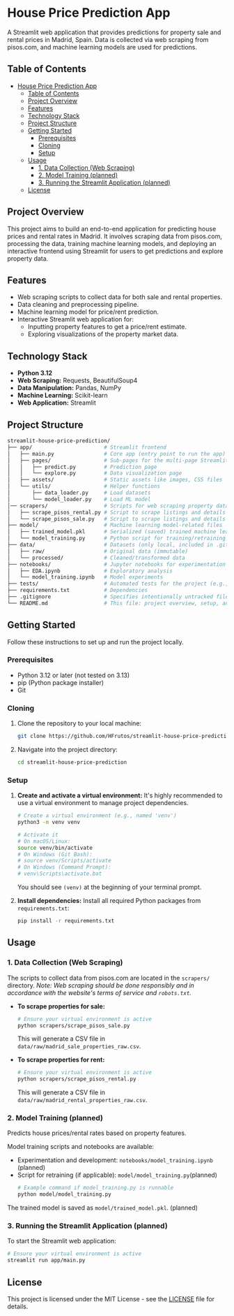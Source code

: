 # House Price Prediction App
A Streamlit web application that provides predictions for property sale and rental prices in Madrid, Spain. Data is collected via web scraping from pisos.com, and machine learning models are used for predictions.

## Table of Contents
- [House Price Prediction App](#house-price-prediction-app)
  - [Table of Contents](#table-of-contents)
  - [Project Overview](#project-overview)
  - [Features](#features)
  - [Technology Stack](#technology-stack)
  - [Project Structure](#project-structure)
  - [Getting Started](#getting-started)
    - [Prerequisites](#prerequisites)
    - [Cloning](#cloning)
    - [Setup](#setup)
  - [Usage](#usage)
    - [1. Data Collection (Web Scraping)](#1-data-collection-web-scraping)
    - [2. Model Training (planned)](#2-model-training-planned)
    - [3. Running the Streamlit Application (planned)](#3-running-the-streamlit-application-planned)
  - [License](#license)

## Project Overview
This project aims to build an end-to-end application for predicting house prices and rental rates in Madrid. It involves scraping data from pisos.com, processing the data, training machine learning models, and deploying an interactive frontend using Streamlit for users to get predictions and explore property data.

## Features
* Web scraping scripts to collect data for both sale and rental properties.
* Data cleaning and preprocessing pipeline.
* Machine learning model for price/rent prediction.
* Interactive Streamlit web application for:
    * Inputting property features to get a price/rent estimate.
    * Exploring visualizations of the property market data.

## Technology Stack
* **Python 3.12**
* **Web Scraping:** Requests, BeautifulSoup4
* **Data Manipulation:** Pandas, NumPy
* **Machine Learning:** Scikit-learn
* **Web Application:** Streamlit

## Project Structure
```bash
streamlit-house-price-prediction/
├── app/                       # Streamlit frontend
│   ├── main.py                # Core app (entry point to run the app)
│   ├── pages/                 # Sub-pages for the multi-page Streamlit app
│   │   ├── predict.py         # Prediction page
│   │   └── explore.py         # Data visualization page
│   ├── assets/                # Static assets like images, CSS files
│   └── utils/                 # Helper functions
│       ├── data_loader.py     # Load datasets
│       └── model_loader.py    # Load ML model
│── scrapers/                  # Scripts for web scraping property data
│   ├── scrape_pisos_rental.py # Script to scrape listings and details for SALE properties from pisos.com
│   └── scrape_pisos_sale.py   # Script to scrape listings and details for RENTAL properties from pisos.com
├── model/                     # Machine learning model-related files
│   ├── trained_model.pkl      # Serialized (saved) trained machine learning model
│   └── model_training.py      # Python script for training/retraining the ML model
├── data/                      # Datasets (only local, included in .gitignore)
│   ├── raw/                   # Original data (immutable)
│   └── processed/             # Cleaned/transformed data
├── notebooks/                 # Jupyter notebooks for experimentation and analysis
│   ├── EDA.ipynb              # Exploratory analysis
│   └── model_training.ipynb   # Model experiments
├── tests/                     # Automated tests for the project (e.g., unit, integration tests)
├── requirements.txt           # Dependencies
├── .gitignore                 # Specifies intentionally untracked files that Git should ignore
└── README.md                  # This file: project overview, setup, and usage instructions
```

## Getting Started

Follow these instructions to set up and run the project locally.

### Prerequisites
* Python 3.12 or later (not tested on 3.13)
* pip (Python package installer)
* Git

### Cloning
1.  Clone the repository to your local machine:
    ```bash
    git clone https://github.com/HFrutos/streamlit-house-price-prediction.git
    ```
2.  Navigate into the project directory:
    ```bash
    cd streamlit-house-price-prediction
    ```

### Setup
1.  **Create and activate a virtual environment:**
    It's highly recommended to use a virtual environment to manage project dependencies.
    ```bash
    # Create a virtual environment (e.g., named 'venv')
    python3 -m venv venv
    
    # Activate it
    # On macOS/Linux:
    source venv/bin/activate
    # On Windows (Git Bash):
    # source venv/Scripts/activate
    # On Windows (Command Prompt):
    # venv\Scripts\activate.bat
    ```
    You should see `(venv)` at the beginning of your terminal prompt.

2.  **Install dependencies:**
    Install all required Python packages from `requirements.txt`:
    ```bash
    pip install -r requirements.txt
    ```

## Usage

### 1. Data Collection (Web Scraping)
The scripts to collect data from pisos.com are located in the `scrapers/` directory.
*Note: Web scraping should be done responsibly and in accordance with the website's terms of service and `robots.txt`.*

* **To scrape properties for sale:**
    ```bash
    # Ensure your virtual environment is active
    python scrapers/scrape_pisos_sale.py
    ```
    This will generate a CSV file in `data/raw/madrid_sale_properties_raw.csv`.

* **To scrape properties for rent:**
    ```bash
    # Ensure your virtual environment is active
    python scrapers/scrape_pisos_rental.py
    ```
    This will generate a CSV file in `data/raw/madrid_rental_properties_raw.csv`.

### 2. Model Training (planned)
Predicts house prices/rental rates based on property features.

Model training scripts and notebooks are available:
* Experimentation and development: `notebooks/model_training.ipynb` (planned)
* Script for retraining (if applicable): `model/model_training.py`(planned)
    ```bash
    # Example command if model_training.py is runnable
    python model/model_training.py
    ```
The trained model is saved as `model/trained_model.pkl`. (planned)

### 3. Running the Streamlit Application (planned)
To start the Streamlit web application:
```bash
# Ensure your virtual environment is active
streamlit run app/main.py
```

## License

This project is licensed under the MIT License - see the [LICENSE](LICENSE) file for details.